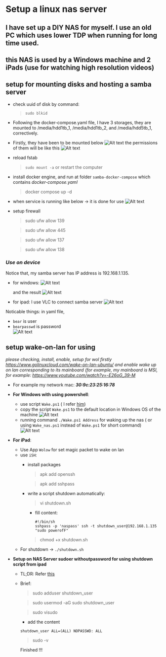 # Setup a linux nas server
## I have set up a DIY NAS for myself. I use an old PC which uses lower TDP when running for long time used. 
## this NAS is used by a Windows machine and 2 iPads (use for watching high resolution videos)

## setup for mounting disks and hosting a samba server

- check uuid of disk by command: 
    >`sudo blkid`
- Following the docker-compose.yaml file, I have 3 storages, they are mounted to /media/hdd1tb_1, /media/hdd1tb_2, and /media/hdd5tb_1, correctively.
- Firstly, they have been to be mounted below
![Alt text](fstab-ntfs.png)
the permissions of them will be like this
![Alt text](permission.png)
- reload fstab 
    >`sudo mount -a` or restart the computer

- install docker engine, and run at folder `samba-docker-compose` which contains *docker-compose.yaml*
    > docker compose up -d
- when service is running like below -> it is done for use
    ![Alt text](container.png)


- setup firewall
    > sudo ufw allow 139

    >   sudo ufw allow 445

    >    sudo ufw allow 137

    >    sudo ufw allow 138

### *Use on device*
Notice that, my samba server has IP address is 192.168.1.135.
- for windows:
    ![Alt text](windows-setup.png)

    and the result
    ![Alt text](windows.png)

- for ipad: I use VLC to connect samba server
    ![Alt text](ipad.png)

Noticable things: in  yaml file, 

- `bear` is user
- `bearpasswd` is password     
![Alt text](yaml-file.png)

## setup wake-on-lan for using
*please checking, install, enable, setup for wol firstly https://www.golinuxcloud.com/wake-on-lan-ubuntu/ and enable wake up on lan corresponding to its mainboard (for example, my mainboard is MSI, for example: https://www.youtube.com/watch?v=-E26oG_39-M*
- For example my network mac: ***30:9c:23:25:16:78***

- **For Windows with using powershell**:
    -   use script `Wake.ps1` ( I refer [him](https://gist.github.com/alimbada/4949168))
    -  copy the script `Wake.ps1` to the default location in Windows OS of the machine
        ![Alt text](pwd.png)
    -  running command `./Wake.ps1 Address` for waking up the nas  ( or using `Wake_nas.ps1`  instead of `Wake.ps1` for short command)
        ![Alt text](wol-windows.png)
- **For iPad**:
    - Use App `Wolow` for set magic packet to wake on lan
    - use `iSH`:
        - install packages
            > apk add openssh

            > apk add sshpass
        - write a script shutdown automatically: 
          > vi shutdown.sh
          - fill content:
            ```
            #!/bin/sh
            sshpass -p 'naspass' ssh -t shutdown_user@192.168.1.135 "sudo powerofF"
            ```
          > chmod +x shutdown.sh
    - For shutdown -> `./shutdown.sh`

- **Setup on NAS Server sudoer withoutpassword for using shutdown script from ipad**
    - TL;DR: Refer [this](https://www.tecmint.com/run-sudo-command-without-password-linux/)
    - Brief:
        > sudo adduser shutdown_user
        
        > sudo usermod -aG sudo shutdown_user

        > sudo visudo 

        - add the content
        ```
        shutdown_user ALL=(ALL) NOPASSWD: ALL
        ```   
        > sudo -v

        Finished !!!
